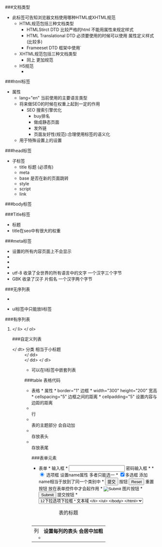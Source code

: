###<!DOCTYPE html>文档类型 
* 此标签可告知浏览器文档使用哪种HTML或XHTML规范
	* HTML规范包括三种文档类型
		* HTMLStirct DTD 比较严格的html 不能用属性来规定样式
		* HTML Translational DTD 必须要使用的时候可以使用 属性定义样式 (比较多)
		* Frameeset DTD 框架中使用` 
	* XHTML规范包括三种文档类型
		* 同上 更加规范
	* H5规范
		* <!DOCTYPE html>

###html标签 
* 属性
	* lang="en" 当前使用的主要语言类型
	* 将来做SEO的时候在权重上起到一定的作用
		* SEO 搜索引擎优化
			* buy排名
			* 做成静态页面
			* 发外链
			* 页面友好性(规范):合理使用标签的语义化
	* 用于特殊设置上的设置

###head标签
* 子标签
	* title 标题 (必须有)
	* meta 
	* base 是否在新的页面跳转
	* style
	* script
	* link

###body标签

###Title标签
* 标题
* title在seo中有很大的权重

###meta标签
* 设置的所有内容页面上不会显示
* <meta name="description" content="对页面的描述">
* <meta name="keywords" content="关键字">
* <meta charset="UTF-8">
* utf-8 收录了全世界的所有语言中的文字 一个汉字三个字节
* GBK 收录了汉子 片假名 一个汉字两个字节

###无序列表
		<ul>
			<li> </li>
		</ul>
* ul标签中只能放li标签

###有序列表
		<ol> 
			 <li> </ li>
		</ ol>

###自定义列表
		<dl>
			<dt> </ dt> 分类 相当于小标题
			<dd></ dd>
			<dd></ dd>
		</ dl>  
* 可以在li标签中嵌套列表

###table 表格代码
* <table> 表格
	* 属性
		* border="1" 边框
		* width="300" height="200" 宽高
		* cellspacing="5" 边框之间的距离
		* cellpadding="5" 设置内容与边距的距离
* <tr> 行 
* <td> 列
* <th> 设置每列的表头 会居中加粗
* <caption></ caption> 表的标题
* <tbody></ tbody> 表的主题部分 会自动加
* <thead></ thead> 存放表头
* <tfoot></ tfoot> 存放表尾 

###表单元素
* <form ></ form> 表单
	* <intput type="text" value="预设内容"> 输入框
	*  <input type="password"> 密码输入框
	* <input type="hidden" value="很隐藏的数据 用户看不到">
	* <input type="radio" name="gender" checked="checked"默认选中> 选项框  设置name属性 多者只能选一
	* <input type="checkbox" checked="checked" name="">多选框 添加name相当于放到了同一个类别中
	* <input type="button" value="提交"> 按钮 <input type="reset"> 重置按钮 放在表单控件中才会起作用
	* <input type="image" src="路径" > 图片按钮
	* <input type="submit" > 提交按钮
	* <select> <option selected="selected">12</ option>下拉选项</ select>下拉框 
	* <textarea cols="30"列 row="20"行> 文本域
